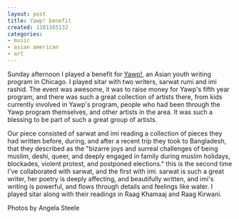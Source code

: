 ```yaml
---
layout: post
title: Yawp! benefit
created: 1181165132
categories:
- music
- asian american
- art
---
```

Sunday afternoon I played a benefit for [Yawp!](http://yawpchicago.blogspot.com/), an Asian youth writing program in Chicago. I played sitar with two writers, sarwat rumi and imi rashid. The event was awesome, it was to raise money for Yawp's fifth year program, and there was such a great collection of artists there, from kids currently involved in Yawp's program, people who had been through the Yawp program themselves, and other artists in the area. It was such a blessing to be part of such a great group of artists.

Our piece consisted of sarwat and imi reading a collection of pieces they had written before, during, and after a recent trip they took to Bangladesh, that they described as the "bizarre joys and surreal challenges of being muslim, deshi, queer, and deeply engaged in family during muslim holidays, blockades, violent protest, and postponed elections." this is the second time I've collaborated with sarwat, and the first with imi. sarwat is such a great writer, her poetry is deeply affecting, and beautifully written, and imi's writing is powerful, and flows through details and feelings like water. I played sitar along with their readings in Raag Khamaaj and Raag Kirwani.

Photos by Angela Steele

